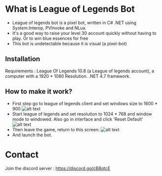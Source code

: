 
# What is League of Legends Bot

  * League of legends bot is a pixel bot, written in C# .NET using System.Interop, PVInvoke and NLua. 
  * It's a good way to raise your level 30 account quickly without having to play. Or to win blue essences for free
  * This bot is undetectable because it is visual (a pixel-bot)

## Installation

   Requirements : League Of Legends 10.8 (a League of legends account), a computer with a 1920 * 1080 Resolution. 
   .NET 4.7 framework.
  
## How to make it work?

   * First step go to league of legends client and set windows size to 1600 * 900
   ![alt text](https://puu.sh/FyhQs/e8a84b1ad9.png)
   * Start league of legends and set resolution to 1024 * 768 and window mode to windowed. Also go in interface and click 'Reset Default'
   ![alt text](https://puu.sh/FyhOo/904cc3bde5.png)
   * Then leave the game, return to this screen: 
   ![alt text](https://puu.sh/FyhP1/9c3a9c8aac.png)
   * And launch the bot. 
	 
# Contact

   Join the discord server : https://discord.gg/cB8qtcE
